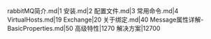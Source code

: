 rabbitMQ简介.md|1
安装.md|2
配置文件.md|3
常用命令.md|4
VirtualHosts.md|19
Exchange|20
关于绑定.md|40
Message属性详解-BasicProperties.md|50
高级特性|1270
解决方案|12700
